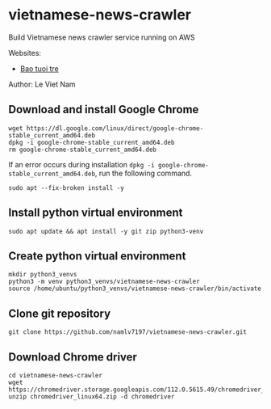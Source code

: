 # vietnamese-news-crawler
Build Vietnamese news crawler service running on AWS

Websites:
- [Bao tuoi tre](https://tuoitre.vn/tin-moi-nhat.htm)

Author: Le Viet Nam

## Download and install Google Chrome
```
wget https://dl.google.com/linux/direct/google-chrome-stable_current_amd64.deb
dpkg -i google-chrome-stable_current_amd64.deb
rm google-chrome-stable_current_amd64.deb
```
If an error occurs during installation ```dpkg -i google-chrome-stable_current_amd64.deb```, run the following command.
```
sudo apt --fix-broken install -y
```
## Install python virtual environment
```
sudo apt update && apt install -y git zip python3-venv
```
## Create python virtual environment
```
mkdir python3_venvs
python3 -m venv python3_venvs/vietnamese-news-crawler
source /home/ubuntu/python3_venvs/vietnamese-news-crawler/bin/activate
```
## Clone git repository
```
git clone https://github.com/namlv7197/vietnamese-news-crawler.git
```

## Download Chrome driver
```
cd vietnamese-news-crawler
wget https://chromedriver.storage.googleapis.com/112.0.5615.49/chromedriver_linux64.zip
unzip chromedriver_linux64.zip -d chromedriver
```


